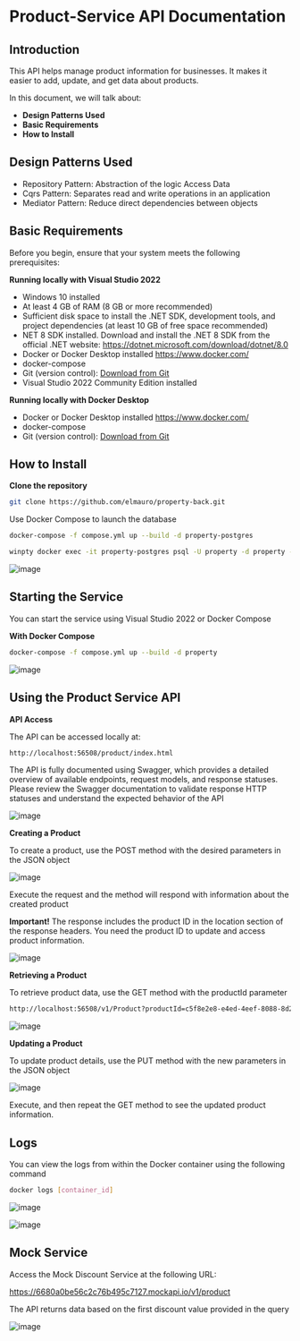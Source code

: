 # Product-Service API Documentation

## Introduction

This API helps manage product information for businesses. It makes it easier to add, update, and get data about products.

In this document, we will talk about:

- **Design Patterns Used**
- **Basic Requirements**
- **How to Install**

## Design Patterns Used

- Repository Pattern: Abstraction of the logic Access Data
- Cqrs Pattern: Separates read and write operations in an application
- Mediator Pattern: Reduce direct dependencies between objects

## Basic Requirements

Before you begin, ensure that your system meets the following prerequisites:

**Running locally with Visual Studio 2022**
- Windows 10 installed
- At least 4 GB of RAM (8 GB or more recommended)
- Sufficient disk space to install the .NET SDK, development tools, and project dependencies (at least 10 GB of free space recommended)
- NET 8 SDK installed. Download and install the .NET 8 SDK from the official .NET website: https://dotnet.microsoft.com/download/dotnet/8.0
- Docker or Docker Desktop installed https://www.docker.com/
- docker-compose
- Git (version control): [Download from Git](https://git-scm.com/)
- Visual Studio 2022 Community Edition installed

**Running locally with Docker Desktop**
- Docker or Docker Desktop installed https://www.docker.com/
- docker-compose
- Git (version control): [Download from Git](https://git-scm.com/)

## How to Install

**Clone the repository**
```sh
git clone https://github.com/elmauro/property-back.git
```

Use Docker Compose to launch the database

```sh
docker-compose -f compose.yml up --build -d property-postgres
```

```sh
winpty docker exec -it property-postgres psql -U property -d property -f scripts/idempotent-migration.sql
```

![image](https://github.com/elmauro/product-service/assets/9219845/25c8a155-0aee-47d1-87d9-e5d2b7edac4b)

## Starting the Service

You can start the service using Visual Studio 2022 or Docker Compose

**With Docker Compose**

```sh
docker-compose -f compose.yml up --build -d property
```

![image](https://github.com/elmauro/product-service/assets/9219845/b737f711-ecd1-4a4b-9d03-4590d132775e)

## Using the Product Service API

**API Access**

The API can be accessed locally at:

```sh
http://localhost:56508/product/index.html
```

The API is fully documented using Swagger, which provides a detailed overview of available endpoints, request models, and response statuses. Please review the Swagger documentation to validate response HTTP statuses and understand the expected behavior of the API

![image](https://github.com/elmauro/product-service/assets/9219845/d76f5338-0a28-4627-a9bc-25eec308b6b4)


**Creating a Product**

To create a product, use the POST method with the desired parameters in the JSON object

![image](https://github.com/elmauro/product-service/assets/9219845/08e0e17d-5def-4df9-b94b-0f95befc9dec)

Execute the request and the method will respond with information about the created product

**Important!**
The response includes the product ID in the location section of the response headers. You need the product ID to update and access product information.

![image](https://github.com/elmauro/product-service/assets/9219845/349ef59a-7b21-4e87-b163-56bc1c962704)


**Retrieving a Product**

To retrieve product data, use the GET method with the productId parameter

```sh
http://localhost:56508/v1/Product?productId=c5f8e2e8-e4ed-4eef-8088-8d2684f4e71b
```

![image](https://github.com/elmauro/product-service/assets/9219845/dd68633f-82bb-4cd2-853c-5a5315f1470b)


**Updating a Product**

To update product details, use the PUT method with the new parameters in the JSON object

![image](https://github.com/elmauro/product-service/assets/9219845/3e4b6dbd-92a3-4c88-aa51-dbff8622d21d)

Execute, and then repeat the GET method to see the updated product information.

## Logs

You can view the logs from within the Docker container using the following command

```sh
docker logs [container_id]
```

![image](https://github.com/elmauro/product-service/assets/9219845/ddc76ad8-facd-45ca-af64-5f464af6620b)

![image](https://github.com/elmauro/product-service/assets/9219845/0c46bcb0-1595-4e82-b22a-2f9c002927cd)



## Mock Service

Access the Mock Discount Service at the following URL:

https://6680a0be56c2c76b495c7127.mockapi.io/v1/product

The API returns data based on the first discount value provided in the query

![image](https://github.com/elmauro/product-service/assets/9219845/7470de9f-3088-43dc-a9a5-deaf7a5df402)



